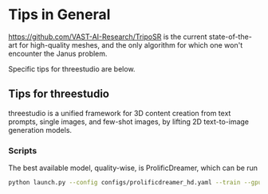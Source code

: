 
# Tips in General

https://github.com/VAST-AI-Research/TripoSR is the current state-of-the-art for high-quality meshes, and the only algorithm for which one won't encounter the Janus problem.

Specific tips for threestudio are below.

## Tips for threestudio 

threestudio is a unified framework for 3D content creation from text prompts, single images, and few-shot images, by lifting 2D text-to-image generation models.

### Scripts

The best available model, quality-wise, is ProlificDreamer, which can be run 

```sh
python launch.py --config configs/prolificdreamer_hd.yaml --train --gpu 0 system.prompt_processor.prompt="a marble sculpture by Michelangelo" system.guidance.grad_clip=[0,0.5,2.0,10000] system.prompt_processor.use_perp_neg=true
```

